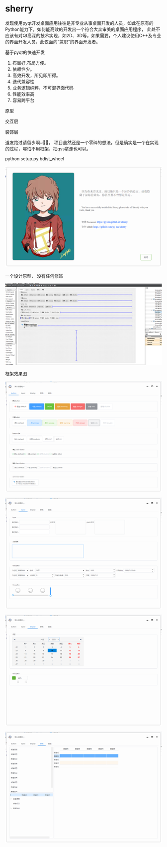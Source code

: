 # sherry

发现使用pyqt开发桌面应用往往是非专业从事桌面开发的人员，如此在原有的Python能力下，如何能高效的开发出一个符合大众审美的桌面应用程序， 
此处不应该有对Qt高深的技术实现，如2D、3D等，如果需要，个人建议使用C++及专业的界面开发人员，此仅面向“兼职”的界面开发者。

基于pyqt的快速开发

1. 布局好.布局方便。
2. 依赖性少。
3. 高效开发，所见即所得。
4. 迭代兼容性
5. 业务逻辑纯粹，不可混界面代码
6. 性能效率高
7. 容易跨平台


原型

交互层

装饰层

道友路过请留步啊~🧧🧧， 项目虽然还是一个零碎的想法，但是确实是一个在实现的过程，哪怕不用框架，把qss拿走也可以。

python setup.py bdist_wheel

![welcome](./docs/welcome.png)

一个设计原型， 没有任何修饰

![设计原型图](./docs/normal.png)

框架效果图

![1](./docs/button.png)

![1](./docs/input.png)

![1](./docs/display.png)

![1](./docs/table.png)
